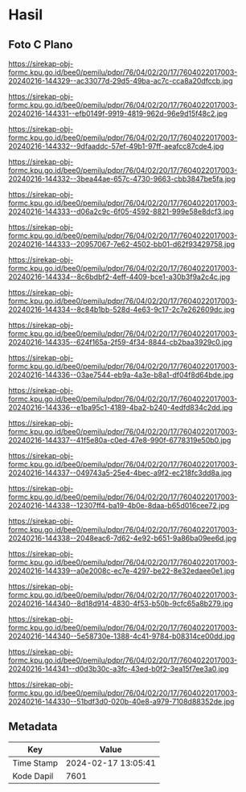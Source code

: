 # Hasil

## Foto C Plano

https://sirekap-obj-formc.kpu.go.id/bee0/pemilu/pdpr/76/04/02/20/17/7604022017003-20240216-144329--ac33077d-29d5-49ba-ac7c-cca8a20dfccb.jpg

https://sirekap-obj-formc.kpu.go.id/bee0/pemilu/pdpr/76/04/02/20/17/7604022017003-20240216-144331--efb0149f-9919-4819-962d-96e9d15f48c2.jpg

https://sirekap-obj-formc.kpu.go.id/bee0/pemilu/pdpr/76/04/02/20/17/7604022017003-20240216-144332--9dfaaddc-57ef-49b1-97ff-aeafcc87cde4.jpg

https://sirekap-obj-formc.kpu.go.id/bee0/pemilu/pdpr/76/04/02/20/17/7604022017003-20240216-144332--3bea44ae-657c-4730-9663-cbb3847be5fa.jpg

https://sirekap-obj-formc.kpu.go.id/bee0/pemilu/pdpr/76/04/02/20/17/7604022017003-20240216-144333--d06a2c9c-6f05-4592-8821-999e58e8dcf3.jpg

https://sirekap-obj-formc.kpu.go.id/bee0/pemilu/pdpr/76/04/02/20/17/7604022017003-20240216-144333--20957067-7e62-4502-bb01-d62f93429758.jpg

https://sirekap-obj-formc.kpu.go.id/bee0/pemilu/pdpr/76/04/02/20/17/7604022017003-20240216-144334--8c6bdbf2-4eff-4409-bce1-a30b3f9a2c4c.jpg

https://sirekap-obj-formc.kpu.go.id/bee0/pemilu/pdpr/76/04/02/20/17/7604022017003-20240216-144334--8c84b1bb-528d-4e63-9c17-2c7e262609dc.jpg

https://sirekap-obj-formc.kpu.go.id/bee0/pemilu/pdpr/76/04/02/20/17/7604022017003-20240216-144335--624f165a-2f59-4f34-8844-cb2baa3929c0.jpg

https://sirekap-obj-formc.kpu.go.id/bee0/pemilu/pdpr/76/04/02/20/17/7604022017003-20240216-144336--03ae7544-eb9a-4a3e-b8a1-df04f8d64bde.jpg

https://sirekap-obj-formc.kpu.go.id/bee0/pemilu/pdpr/76/04/02/20/17/7604022017003-20240216-144336--e1ba95c1-4189-4ba2-b240-4edfd834c2dd.jpg

https://sirekap-obj-formc.kpu.go.id/bee0/pemilu/pdpr/76/04/02/20/17/7604022017003-20240216-144337--41f5e80a-c0ed-47e8-990f-6778319e50b0.jpg

https://sirekap-obj-formc.kpu.go.id/bee0/pemilu/pdpr/76/04/02/20/17/7604022017003-20240216-144337--049743a5-25e4-4bec-a9f2-ec218fc3dd8a.jpg

https://sirekap-obj-formc.kpu.go.id/bee0/pemilu/pdpr/76/04/02/20/17/7604022017003-20240216-144338--12307ff4-ba19-4b0e-8daa-b65d016cee72.jpg

https://sirekap-obj-formc.kpu.go.id/bee0/pemilu/pdpr/76/04/02/20/17/7604022017003-20240216-144338--2048eac6-7d62-4e92-b651-9a86ba09ee6d.jpg

https://sirekap-obj-formc.kpu.go.id/bee0/pemilu/pdpr/76/04/02/20/17/7604022017003-20240216-144339--a0e2008c-ec7e-4297-be22-8e32edaee0e1.jpg

https://sirekap-obj-formc.kpu.go.id/bee0/pemilu/pdpr/76/04/02/20/17/7604022017003-20240216-144340--8d18d914-4830-4f53-b50b-9cfc65a8b279.jpg

https://sirekap-obj-formc.kpu.go.id/bee0/pemilu/pdpr/76/04/02/20/17/7604022017003-20240216-144340--5e58730e-1388-4c41-9784-b08314ce00dd.jpg

https://sirekap-obj-formc.kpu.go.id/bee0/pemilu/pdpr/76/04/02/20/17/7604022017003-20240216-144341--d0d3b30c-a3fc-43ed-b0f2-3ea15f7ee3a0.jpg

https://sirekap-obj-formc.kpu.go.id/bee0/pemilu/pdpr/76/04/02/20/17/7604022017003-20240216-144330--51bdf3d0-020b-40e8-a979-7108d88352de.jpg


## Metadata

| Key        | Value               |
| ---------- | ------------------- |
| Time Stamp | 2024-02-17 13:05:41 |
| Kode Dapil | 7601                |



